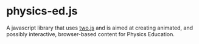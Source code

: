 # physics-ed.js

A javascript library that uses [two.js](https://two.js.org/) and is aimed at creating animated, and possibly interactive, browser-based content for Physics Education.
